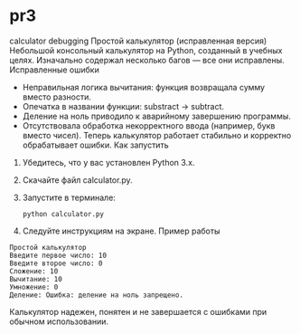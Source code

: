 # pr3
calculator debugging
Простой калькулятор (исправленная версия)
Небольшой консольный калькулятор на Python, созданный в учебных целях. Изначально содержал несколько багов — все они исправлены.
Исправленные ошибки
- Неправильная логика вычитания: функция возвращала сумму вместо разности.
- Опечатка в названии функции: substract → subtract.
- Деление на ноль приводило к аварийному завершению программы.
- Отсутствовала обработка некорректного ввода (например, букв вместо чисел).
Теперь калькулятор работает стабильно и корректно обрабатывает ошибки.
Как запустить
1. Убедитесь, что у вас установлен Python 3.x.
2. Скачайте файл calculator.py.
3. Запустите в терминале:

   ```
   python calculator.py
   ```

4. Следуйте инструкциям на экране.
Пример работы

```
Простой калькулятор
Введите первое число: 10
Введите второе число: 0
Сложение: 10
Вычитание: 10
Умножение: 0
Деление: Ошибка: деление на ноль запрещено.
```
Калькулятор надежен, понятен и не завершается с ошибками при обычном использовании.
